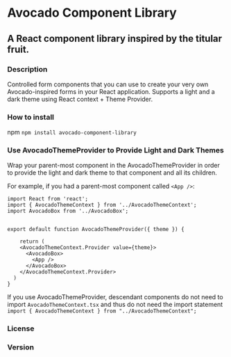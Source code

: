 # Avocado Component Library

## A React component library inspired by the titular fruit.

### Description 
Controlled form components that you can use to create your very own Avocado-inspired forms in your React application. Supports a light and a dark theme using React context + Theme Provider.

### How to install
npm
```npm install avocado-component-library```

### Use AvocadoThemeProvider to Provide Light and Dark Themes

Wrap your parent-most component in the AvocadoThemeProvider in order to provide the light and dark theme to that component and all its children. 

For example, if you had a parent-most component called `<App />`:
```
import React from 'react';
import { AvocadoThemeContext } from '../AvocadoThemeContext';
import AvocadoBox from '../AvocadoBox';


export default function AvocadoThemeProvider({ theme }) {
    
    return (
    <AvocadoThemeContext.Provider value={theme}>
      <AvocadoBox>
        <App />
      </AvocadoBox>
    </AvocadoThemeContext.Provider>
  )
}
```
If you use AvocadoThemeProvider, descendant components do not need to import `AvocadoThemeContext.tsx` and thus do not need the import statement `import { AvocadoThemeContext } from "../AvocadoThemeContext";`

### License

### Version






